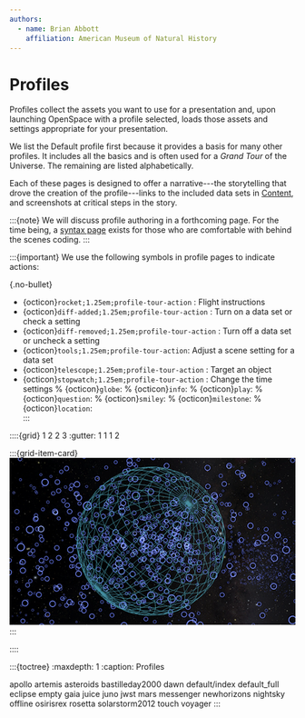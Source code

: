 ```yaml
---
authors:
  - name: Brian Abbott
    affiliation: American Museum of Natural History
---
```



# Profiles

Profiles collect the assets you want to use for a presentation and, upon launching OpenSpace with a profile selected, loads those assets and settings appropriate for your presentation.

We list the Default profile first because it provides a basis for many other profiles. It includes all the basics and is often used for a _Grand Tour_ of the Universe. The remaining are listed alphabetically.

Each of these pages is designed to offer a narrative---the storytelling that drove the creation of the profile---links to the included data sets in [Content](/content/index), and screenshots at critical steps in the story.



:::{note}
We will discuss profile authoring in a forthcoming page. For the time being, a [syntax page](/creating-data-assets/profiles) exists for those who are comfortable with behind the scenes coding.
:::




:::{important}
We use the following symbols in profile pages to indicate actions:

{.no-bullet}
- {octicon}`rocket;1.25em;profile-tour-action` : Flight instructions
- {octicon}`diff-added;1.25em;profile-tour-action` : Turn on a data set or check a setting
- {octicon}`diff-removed;1.25em;profile-tour-action` : Turn off a data set or uncheck a setting
- {octicon}`tools;1.25em;profile-tour-action`: Adjust a scene setting for a data set
- {octicon}`telescope;1.25em;profile-tour-action` :  Target an object
- {octicon}`stopwatch;1.25em;profile-tour-action` : Change the time settings
% {octicon}`globe`: 
% {octicon}`info`: 
% {octicon}`play`: 
% {octicon}`question`: 
% {octicon}`smiley`: 
% {octicon}`milestone`:
% {octicon}`location`:  
:::


::::{grid} 1 2 2 3
:gutter: 1 1 1 2

:::{grid-item-card} [](./default/index)
[![default profile](/content/milky-way/exoplanets/exoplanet-systems/exoplanets_icon.png)](./default/index)
:::

::::





:::{toctree}
:maxdepth: 1
:caption: Profiles

apollo
artemis
asteroids
bastilleday2000
dawn
default/index
default_full
eclipse
empty
gaia
juice
juno
jwst
mars
messenger
newhorizons
nightsky
offline
osirisrex
rosetta
solarstorm2012
touch
voyager
:::
